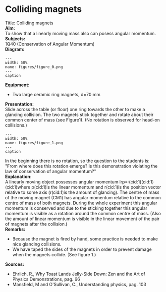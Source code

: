 # Colliding magnets 
  Title: Colliding magnets    
<b> Aim: </b>  
 To show that a linearly moving mass also can posess angular momentum.    
<b> Subjects: </b>  
 1Q40 (Conservation of Angular Momentum)   
<b> Diagram: </b>  
   
```{figure} figures/figure_0.png  
---  
width: 50%  
name: figures/figure_0.png  
---  
caption  
``` 
      
<b> Equipment: </b>  
 
 *  Two large ceramic ring magnets, d=70 mm.
     
<b> Presentation: </b>  
 Slide across the table (or floor) one ring towards the other to make a glancing collision. The two magnets stick together and rotate about their common center of mass (see Figure1). (No rotation is observed for head-on collisions.)    
```{figure} figures/figure_1.png  
---  
width: 50%  
name: figures/figure_1.png  
---  
caption  
``` 
 In the beginning there is no rotation, so the question to the students is: "From where does this rotation emerge? Is this demonstration violating the law of conservation of angular momentum?"    
<b> Explanation: </b>  
 A linearly moving object possesses angular momentum lrp=·(cid:1)(cid:1)(cid:1)where p(cid:1)is the linear momentum and r(cid:1)is the position vector relative to some axis (r(cid:1)is the amount of glancing). The centre of mass of the moving magnet (CM1) has angular momentum relative to the common centre of mass of both magnets. During the whole experiment this angular momentum is conserved and due to the sticking together this angular momentum is visible as a rotation around the common centre of mass. (Also the amount of linear momentum is visible in the linear movement of the pair of magnets after the collision.)    
<b> Remarks: </b>  
 
 *  Because the magnet is fired by hand, some practice is needed to make nice glancing collisions. 
 *  We have taped the sides of the magnets in order to prevent damage when the magnets collide. (See figure 1.)
   
<b> Sources: </b>  
 
 *  Ehrlich, R., Why Toast Lands Jelly-Side Down: Zen and the Art of Physics Demonstrations, pag. 66 
 *  Mansfield, M and O'Sullivan, C., Understanding physics, pag. 103
  